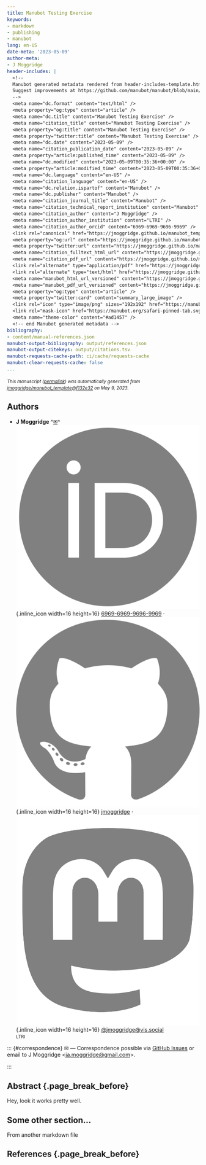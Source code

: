 ```yaml
---
title: Manubot Testing Exercise
keywords:
- markdown
- publishing
- manubot
lang: en-US
date-meta: '2023-05-09'
author-meta:
- J Moggridge
header-includes: |
  <!--
  Manubot generated metadata rendered from header-includes-template.html.
  Suggest improvements at https://github.com/manubot/manubot/blob/main/manubot/process/header-includes-template.html
  -->
  <meta name="dc.format" content="text/html" />
  <meta property="og:type" content="article" />
  <meta name="dc.title" content="Manubot Testing Exercise" />
  <meta name="citation_title" content="Manubot Testing Exercise" />
  <meta property="og:title" content="Manubot Testing Exercise" />
  <meta property="twitter:title" content="Manubot Testing Exercise" />
  <meta name="dc.date" content="2023-05-09" />
  <meta name="citation_publication_date" content="2023-05-09" />
  <meta property="article:published_time" content="2023-05-09" />
  <meta name="dc.modified" content="2023-05-09T00:35:36+00:00" />
  <meta property="article:modified_time" content="2023-05-09T00:35:36+00:00" />
  <meta name="dc.language" content="en-US" />
  <meta name="citation_language" content="en-US" />
  <meta name="dc.relation.ispartof" content="Manubot" />
  <meta name="dc.publisher" content="Manubot" />
  <meta name="citation_journal_title" content="Manubot" />
  <meta name="citation_technical_report_institution" content="Manubot" />
  <meta name="citation_author" content="J Moggridge" />
  <meta name="citation_author_institution" content="LTRI" />
  <meta name="citation_author_orcid" content="6969-6969-9696-9969" />
  <link rel="canonical" href="https://jmoggridge.github.io/manubot_template/" />
  <meta property="og:url" content="https://jmoggridge.github.io/manubot_template/" />
  <meta property="twitter:url" content="https://jmoggridge.github.io/manubot_template/" />
  <meta name="citation_fulltext_html_url" content="https://jmoggridge.github.io/manubot_template/" />
  <meta name="citation_pdf_url" content="https://jmoggridge.github.io/manubot_template/manuscript.pdf" />
  <link rel="alternate" type="application/pdf" href="https://jmoggridge.github.io/manubot_template/manuscript.pdf" />
  <link rel="alternate" type="text/html" href="https://jmoggridge.github.io/manubot_template/v/f132e321b41a08299efb10cf8944eeec5ebd4a4a/" />
  <meta name="manubot_html_url_versioned" content="https://jmoggridge.github.io/manubot_template/v/f132e321b41a08299efb10cf8944eeec5ebd4a4a/" />
  <meta name="manubot_pdf_url_versioned" content="https://jmoggridge.github.io/manubot_template/v/f132e321b41a08299efb10cf8944eeec5ebd4a4a/manuscript.pdf" />
  <meta property="og:type" content="article" />
  <meta property="twitter:card" content="summary_large_image" />
  <link rel="icon" type="image/png" sizes="192x192" href="https://manubot.org/favicon-192x192.png" />
  <link rel="mask-icon" href="https://manubot.org/safari-pinned-tab.svg" color="#ad1457" />
  <meta name="theme-color" content="#ad1457" />
  <!-- end Manubot generated metadata -->
bibliography:
- content/manual-references.json
manubot-output-bibliography: output/references.json
manubot-output-citekeys: output/citations.tsv
manubot-requests-cache-path: ci/cache/requests-cache
manubot-clear-requests-cache: false
...
```







<small><em>
This manuscript
([permalink](https://jmoggridge.github.io/manubot_template/v/f132e321b41a08299efb10cf8944eeec5ebd4a4a/))
was automatically generated
from [jmoggridge/manubot_template@f132e32](https://github.com/jmoggridge/manubot_template/tree/f132e321b41a08299efb10cf8944eeec5ebd4a4a)
on May 9, 2023.
</em></small>



## Authors



+ **J Moggridge**
  ^[✉](#correspondence)^<br>
    ![ORCID icon](images/orcid.svg){.inline_icon width=16 height=16}
    [6969-6969-9696-9969](https://orcid.org/6969-6969-9696-9969)
    · ![GitHub icon](images/github.svg){.inline_icon width=16 height=16}
    [jmoggridge](https://github.com/jmoggridge)
    · ![Mastodon icon](images/mastodon.svg){.inline_icon width=16 height=16}
    [\@jmoggridge@vis.social](https://vis.social/@jmoggridge)
    <br>
  <small>
     LTRI
  </small>


::: {#correspondence}
✉ — Correspondence possible via [GitHub Issues](https://github.com/jmoggridge/manubot_template/issues)
or email to
J Moggridge \<ja.moggridge@gmail.com\>.


:::


## Abstract {.page_break_before}

Hey, look it works pretty well.


## Some other section...

From another markdown file

## References {.page_break_before}

<!-- Explicitly insert bibliography here -->
<div id="refs"></div>

